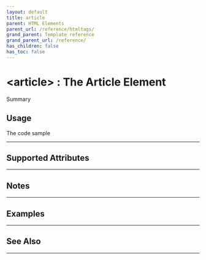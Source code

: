 ```yaml
---
layout: default
title: article
parent: HTML Elements
parent_url: /reference/htmltags/
grand_parent: Template reference
grand_parent_url: /reference/
has_children: false
has_toc: false
---
```


# &lt;article&gt; : The Article Element

Summary

## Usage

 The code sample

---

## Supported Attributes


---

## Notes


---

## Examples


---


## See Also


---

